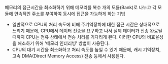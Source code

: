 메모리의 접근시간을 최소화하기 위해 메모리를 복수 개의 모듈(Bank)로 나누고 각 모듈에 연속적인 주소를 부여하여 동시에 접근을 가능하게 하는 기법

- 일반적으로 CPU의 처리 속도에 비해 주기억장치에 대한 접근 시간은 상대적으로 느리기 때문에, CPU에서 데이터 전송을 요구하고 나서 실제 데이터가 전송 완료될 때까지 CPU는 점유 상태에서 전송 처리를 기다리게 된다. 이러한 CPU의 비효율성을 해소하기 위해 '메모리 인터리빙' 방법이 사용된다.
- CPU의 대기 시간을 최소화하고 처리 속도를 높일 수 있기 때문에, 캐시 기억장치, 고속 DMA(Direct Memory Access) 전송 등에서 사용된다.